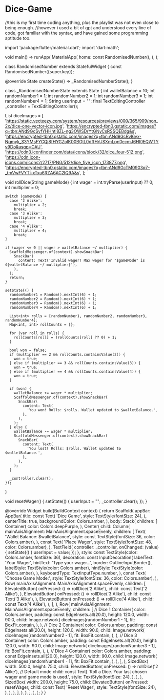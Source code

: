 # Dice-Game

//this is my first time coding anything, plus the playlist was not even close to being enough.
//however i used a bit of gpt and understood every line of code, got familiar with the syntax, and have gained some programming aptitude too.

import 'package:flutter/material.dart';
import 'dart:math';

void main() => runApp(
  MaterialApp(
    home: const RandomisedNumber(),
  ),
);

class RandomisedNumber extends StatefulWidget {
  const RandomisedNumber({super.key});

  @override
  State<RandomisedNumber> createState() => _RandomisedNumberState();
}

class _RandomisedNumberState extends State<RandomisedNumber> {
  int walletBalance = 10;
  int randomNumber1 = 1;
  int randomNumber2 = 1;
  int randomNumber3 = 1;
  int randomNumber4 = 1;
  String userInput = "";
  final TextEditingController _controller = TextEditingController();

  List<String> diceImages = [
    'https://static.vecteezy.com/system/resources/previews/000/365/909/non_2x/dice-one-vector-icon.jpg',
    'https://encrypted-tbn0.gstatic.com/images?q=tbn:ANd9GcSvfYHHhti8ZL-ng3OWSDrYtGNyCsRSSQEBdg&s',
    'https://encrypted-tbn0.gstatic.com/images?q=tbn:ANd9GcRvl6yx-Nqmyk_S3YMsFYCQj8fHYGZolK00BOtL0dffHrUSXmLpn0ecmJ6HI0EQWTYv9Do&usqp=CAU',
    'https://cdn3.iconfinder.com/data/icons/block/32/dice_four-512.png',
    'https://cdn.icon-icons.com/icons2/2717/PNG/512/dice_five_icon_173877.png',
    'https://encrypted-tbn0.gstatic.com/images?q=tbn:ANd9GcTM0903q7-_tmVwFVYTi-xTxu6RZA6AC2IQ9A&s',
  ];

  void rollDice(String gameMode) {
    int wager = int.tryParse(userInput) ?? 0;
    int multiplier = 0;

    switch (gameMode) {
      case '2 Alike':
        multiplier = 2;
        break;
      case '3 Alike':
        multiplier = 3;
        break;
      case '4 Alike':
        multiplier = 4;
        break;
    }

    if (wager <= 0 || wager > walletBalance ~/ multiplier) {
      ScaffoldMessenger.of(context).showSnackBar(
        SnackBar(
          content: Text('Invalid wager! Max wager for "$gameMode" is ${walletBalance ~/ multiplier}'),
        ),
      );
      return;
    }

    setState(() {
      randomNumber1 = Random().nextInt(6) + 1;
      randomNumber2 = Random().nextInt(6) + 1;
      randomNumber3 = Random().nextInt(6) + 1;
      randomNumber4 = Random().nextInt(6) + 1;

      List<int> rolls = [randomNumber1, randomNumber2, randomNumber3, randomNumber4];
      Map<int, int> rollCounts = {};

      for (var roll in rolls) {
        rollCounts[roll] = (rollCounts[roll] ?? 0) + 1;
      }

      bool won = false;
      if (multiplier == 2 && rollCounts.containsValue(2)) {
        won = true;
      } else if (multiplier == 3 && rollCounts.containsValue(3)) {
        won = true;
      } else if (multiplier == 4 && rollCounts.containsValue(4)) {
        won = true;
      }

      if (won) {
        walletBalance += wager * multiplier;
        ScaffoldMessenger.of(context).showSnackBar(
          SnackBar(
            content: Text(
              'You won! Rolls: $rolls. Wallet updated to $walletBalance.',
            ),
          ),
        );
      } else {
        walletBalance -= wager * multiplier;
        ScaffoldMessenger.of(context).showSnackBar(
          SnackBar(
            content: Text(
              'You lost! Rolls: $rolls. Wallet updated to $walletBalance.',
            ),
          ),
        );
      }

      _controller.clear();
    });
  }

  void resetWager() {
    setState(() {
      userInput = "";
      _controller.clear();
    });
  }

  @override
  Widget build(BuildContext context) {
    return Scaffold(
      appBar: AppBar(
        title: const Text(
          'Dice Game',
          style: TextStyle(fontSize: 24),
        ),
        centerTitle: true,
        backgroundColor: Colors.amber,
      ),
      body: Stack(
        children: [
          Container(
            color: Colors.deepPurple,
          ),
          Center(
            child: Column(
              mainAxisAlignment: MainAxisAlignment.spaceEvenly,
              children: <Widget>[
                Text(
                  'Wallet Balance: $walletBalance',
                  style: const TextStyle(fontSize: 36, color: Colors.amber),
                ),
                const Text(
                  'Place Wager',
                  style: TextStyle(fontSize: 48, color: Colors.amber),
                ),
                TextField(
                  controller: _controller,
                  onChanged: (value) {
                    setState(() {
                      userInput = value;
                    });
                  },
                  style: const TextStyle(color: Colors.amber, fontSize: 36),
                  decoration: const InputDecoration(
                    labelText: 'Your Wager',
                    hintText: 'Type your wager...',
                    border: OutlineInputBorder(),
                    labelStyle: TextStyle(color: Colors.amber),
                    hintStyle: TextStyle(color: Colors.amber),
                  ),
                  keyboardType: TextInputType.number,
                ),
                const Text(
                  'Choose Game Mode:',
                  style: TextStyle(fontSize: 36, color: Colors.amber),
                ),
                Row(
                  mainAxisAlignment: MainAxisAlignment.spaceEvenly,
                  children: [
                    ElevatedButton(
                      onPressed: () => rollDice('2 Alike'),
                      child: const Text('2 Alike'),
                    ),
                    ElevatedButton(
                      onPressed: () => rollDice('3 Alike'),
                      child: const Text('3 Alike'),
                    ),
                    ElevatedButton(
                      onPressed: () => rollDice('4 Alike'),
                      child: const Text('4 Alike'),
                    ),
                  ],
                ),
                Row(
                  mainAxisAlignment: MainAxisAlignment.spaceEvenly,
                  children: [
                    // Dice 1
                    Container(
                      color: Colors.amber,
                      padding: const EdgeInsets.all(20.0),
                      height: 120.0,
                      width: 90.0,
                      child: Image.network(
                        diceImages[randomNumber1 - 1],
                        fit: BoxFit.contain,
                      ),
                    ),
                    // Dice 2
                    Container(
                      color: Colors.amber,
                      padding: const EdgeInsets.all(20.0),
                      height: 120.0,
                      width: 90.0,
                      child: Image.network(
                        diceImages[randomNumber2 - 1],
                        fit: BoxFit.contain,
                      ),
                    ),
                    // Dice 3
                    Container(
                      color: Colors.amber,
                      padding: const EdgeInsets.all(20.0),
                      height: 120.0,
                      width: 90.0,
                      child: Image.network(
                        diceImages[randomNumber3 - 1],
                        fit: BoxFit.contain,
                      ),
                    ),
                    // Dice 4
                    Container(
                      color: Colors.amber,
                      padding: const EdgeInsets.all(20.0),
                      height: 120.0,
                      width: 90.0,
                      child: Image.network(
                        diceImages[randomNumber4 - 1],
                        fit: BoxFit.contain,
                      ),
                    ),
                  ],
                ),
                SizedBox(
                  width: 500.0,
                  height: 75.0,
                  child: ElevatedButton(
                    onPressed: () => rollDice('2 Alike'), // Default mode
                    child: const Text(
                      'Roll a Dice. Your last chosen wager and game mode is used.',
                      style: TextStyle(fontSize: 24),
                    ),
                  ),
                ),
                SizedBox(
                  width: 200.0,
                  height: 75.0,
                  child: ElevatedButton(
                    onPressed: resetWager,
                    child: const Text(
                      'Reset Wager',
                      style: TextStyle(fontSize: 24),
                    ),
                  ),
                ),
              ],
            ),
          ),
        ],
      ),
    );
  }
}
